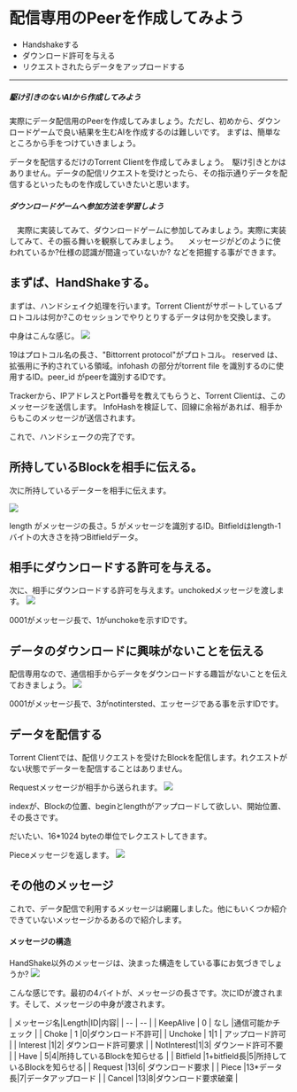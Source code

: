 # 配信専用のPeerを作成してみよう
* Handshakeする
* ダウンロード許可を与える
* リクエストされたらデータをアップロードする

<hr>

##### 駆け引きのないAIから作成してみよう
実際にデータ配信用のPeerを作成してみましょう。ただし、初めから、ダウンロードゲームで良い結果を生むAIを作成するのは難しいです。
まずは、簡単なところから手をつけていきましょう。

データを配信するだけのTorrent Clientを作成してみましょう。　駆け引きとかはありません。データの配信リクエストを受けとったら、その指示通りデータを配信するといったものを作成していきたいと思います。

##### ダウンロードゲームへ参加方法を学習しよう

　実際に実装してみて、ダウンロードゲームに参加してみましょう。実際に実装してみて、その振る舞いを観察してみましょう。
　メッセージがどのように使われているか?仕様の認識が間違っていないか? などを把握する事ができます。



## まずば、HandShakeする。
まずは、ハンドシェイク処理を行います。Torrent Clientがサポートしているプロトコルは何か?このセッションでやりとりするデータは何かを交換します。

中身はこんな感じ。
![](client_mha.jpg)

19はプロトコル名の長さ、"Bittorrent protocol"がプロトコル。
reserved は、拡張用に予約されている領域。infohash の部分がtorrent file を識別するのに使用するID。peer_id がpeerを識別するIDです。


Trackerから、IPアドレスとPort番号を教えてもらうと、Torrent Clientは、このメッセージを送信します。
InfoHashを検証して、回線に余裕があれば、相手からもこのメッセージが送信されます。

これで、ハンドシェークの完了です。


## 所持しているBlockを相手に伝える。
次に所持しているデーターを相手に伝えます。

![](client_mbi.jpg)

length がメッセージの長さ。5 がメッセージを識別するID。Bitfieldはlength-1バイトの大きさを持つBitfieldデータ。



## 相手にダウンロードする許可を与える。
次に、相手にダウンロードする許可を与えます。unchokedメッセージを渡します。
![](client_muc.jpg)

0001がメッセージ長で、1がunchokeを示すIDです。

## データのダウンロードに興味がないことを伝える
配信専用なので、通信相手からデータをダウンロードする趣旨がないことを伝えておきましょう。
![](client_mni.jpg)

0001がメッセージ長で、3がnotintersted、エッセージである事を示すIDです。



## データを配信する
Torrent Clientでは、配信リクエストを受けたBlockを配信します。れクエストがない状態でデーターを配信することはありません。

Requestメッセージが相手から送られます。
![](client_mre.jpg)

indexが、Blockの位置、beginとlengthがアップロードして欲しい、開始位置、その長さです。

だいたい、16*1024 byteの単位でレクエストしてきます。


Pieceメッセージを返します。
![](client_mpi.jpg)


## その他のメッセージ
これで、データ配信で利用するメッセージは網羅しました。他にもいくつか紹介できていないメッセージかるあるので紹介します。

#### メッセージの構造
HandShake以外のメッセージは、決まった構造をしている事にお気づきでしょうか?
![](client_mab.jpg)

こんな感じです。最初の4バイトが、メッセージの長さです。次にIDが渡されます。そして、メッセージの中身が渡されます。

| メッセージ名|Length|ID|内容|
| -- | -- |
| KeepAlive | 0 | なし |通信可能かチェック |
| Choke | 1 |0|ダウンロード不許可|
| Unchoke | 1|1 | アップロード許可 |
| Interest |1|2| ダウンロード許可要求 |
| NotInterest|1|3| ダウンード許可不要 |
| Have | 5|4|所持しているBlockを知らせる |
| Bitfield |1+bitfield長|5|所持しているBlockを知らせる|
| Request |13|6| ダウンロード要求 |
| Piece |13*データ長|7|データアップロード |
| Cancel |13|8|ダウンロード要求破棄 |







